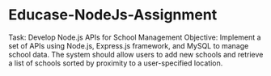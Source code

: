 # Educase-NodeJs-Assignment
Task: Develop Node.js APIs for School Management Objective: Implement a set of APIs using Node.js, Express.js framework, and MySQL to manage school data. The system should allow users to add new schools and retrieve a list of schools sorted by proximity to a user-specified location.
